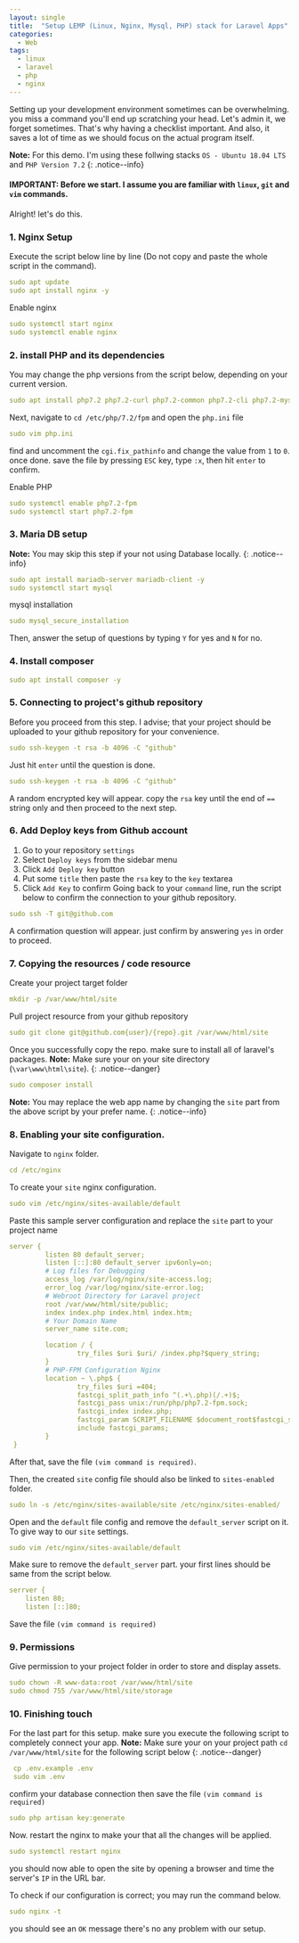 ```yaml
---
layout: single
title:  "Setup LEMP (Linux, Nginx, Mysql, PHP) stack for Laravel Apps"
categories:
  - Web
tags:
  - linux
  - laravel
  - php
  - nginx
---
```

Setting up your development environment sometimes can be overwhelming. you miss a command you'll end up scratching your head.
Let's admin it, we forget sometimes. That's why having a checklist important. And also, it saves a lot of time as we should focus on the actual program itself.

**Note:** For this demo. I'm using these follwing stacks `OS - Ubuntu 18.04 LTS` and `PHP Version 7.2`
{: .notice--info}

#### IMPORTANT: Before we start. I assume you are familiar with `linux`, `git` and `vim` commands.

Alright! let's do this.

### 1. Nginx Setup
Execute the script below line by line (Do not copy and paste the whole script in the command).
```yaml
sudo apt update
sudo apt install nginx -y
```
Enable nginx
```yaml
sudo systemctl start nginx
sudo systemctl enable nginx
```

### 2. install PHP and its dependencies
You may change the php versions from the script below, depending on your current version.
```yaml
sudo apt install php7.2 php7.2-curl php7.2-common php7.2-cli php7.2-mysql php7.2-mbstring php7.2-fpm php7.2-xml php7.2-zip php7.2-gd php7.2-int php7.2-xsl git unzip zip -y
```
Next, navigate to `cd /etc/php/7.2/fpm` and open the `php.ini` file
```yaml
sudo vim php.ini
```
find and uncomment the `cgi.fix_pathinfo` and change the value from `1` to `0`.
once done. save the file by pressing `ESC` key, type `:x`, then hit `enter` to confirm.

Enable PHP
```yaml
sudo systemctl enable php7.2-fpm
sudo systemctl start php7.2-fpm
```

### 3. Maria DB setup
**Note:** You may skip this step if your not using Database locally.
{: .notice--info}
```yaml
sudo apt install mariadb-server mariadb-client -y
sudo systemctl start mysql
```
mysql installation
```yaml
sudo mysql_secure_installation
```
Then, answer the setup of questions by typing `Y` for yes and `N` for no.
### 4. Install composer
```yaml
sudo apt install composer -y
```

### 5. Connecting to project's github repository
Before you proceed from this step. I advise; that your project should be uploaded to your github repository for your convenience.
```yaml
sudo ssh-keygen -t rsa -b 4096 -C "github"
```
Just hit `enter` until the question is done.
```yaml
sudo ssh-keygen -t rsa -b 4096 -C "github"
```
A random encrypted key will appear. copy the `rsa` key until the end of `==` string only and then proceed to the next step.

### 6. Add Deploy keys from Github account
1. Go to your repository `settings`
2. Select `Deploy keys` from the sidebar menu
3. Click `Add Deploy key` button
4. Put some `title` then paste the  `rsa` key to the `key` textarea
5.  Click `Add Key` to confirm
Going back to your `command` line, run the script below to confirm the connection to your github repository.
```yaml
sudo ssh -T git@github.com
```
A confirmation question will appear. just confirm by answering `yes` in order to proceed.

### 7. Copying the resources / code resource
Create your project target folder
```yaml
mkdir -p /var/www/html/site
```
Pull project resource from your github repository
```yaml
sudo git clone git@github.com{user}/{repo}.git /var/www/html/site
```
Once you successfully copy the repo. make sure to install all of laravel's packages.
**Note:** Make sure your on your site directory (`\var\www\html\site`).
{: .notice--danger}
```yaml
sudo composer install
```
**Note:** You may replace the web app name by changing the `site` part from the above script by your prefer name.
{: .notice--info}

### 8. Enabling your site configuration.
Navigate to `nginx` folder.
```yaml
cd /etc/nginx
```
To create your `site` nginx configuration.
```yaml
sudo vim /etc/nginx/sites-available/default
```
Paste this sample server configuration and replace the `site` part to your project name
```yaml
server {
         listen 80 default_server;
         listen [::]:80 default_server ipv6only=on;
         # Log files for Debugging
         access_log /var/log/nginx/site-access.log;
         error_log /var/log/nginx/site-error.log;
         # Webroot Directory for Laravel project
         root /var/www/html/site/public;
         index index.php index.html index.htm;
         # Your Domain Name
         server_name site.com;

         location / {
                 try_files $uri $uri/ /index.php?$query_string;
         }
         # PHP-FPM Configuration Nginx
         location ~ \.php$ {
                 try_files $uri =404;
                 fastcgi_split_path_info ^(.+\.php)(/.+)$;
                 fastcgi_pass unix:/run/php/php7.2-fpm.sock;
                 fastcgi_index index.php;
                 fastcgi_param SCRIPT_FILENAME $document_root$fastcgi_script_name;
                 include fastcgi_params;
         }
 }
 ```
After that, save the file `(vim command is required)`.

Then, the created `site` config file should also be linked to `sites-enabled` folder.
```yaml
sudo ln -s /etc/nginx/sites-available/site /etc/nginx/sites-enabled/
```

Open and the `default` file config and remove the `default_server` script on it. To give way to our `site` settings.
```yaml
sudo vim /etc/nginx/sites-available/default
```
Make sure to remove the `default_server` part. your first lines should be same from the script below.
```yaml
serrver {
    listen 80;
    listen [::]80;
```
Save the file `(vim command is required)`

### 9. Permissions
Give permission to your project folder in order to store and display assets.
```yaml
sudo chown -R www-data:root /var/www/html/site
sudo chmod 755 /var/www/html/site/storage
```
### 10. Finishing touch
For the last part for this setup. make sure you execute the following script to completely connect your app.
**Note:** Make sure your on your project path `cd /var/www/html/site` for the following script below
{: .notice--danger}
```yaml
 cp .env.example .env
 sudo vim .env
 ```
 confirm your database connection then save the file `(vim command is required)`
 ```yaml
 sudo php artisan key:generate
 ```
 Now. restart the nginx to make your that all the changes will be applied.
 ```yaml
 sudo systemctl restart nginx
 ```
 you should now able to open the site by opening a browser and time the server's `IP` in the URL bar.

To check if our configuration is correct; you may run the command below.
```yaml
sudo nginx -t
```
you should see an `OK` message there's no any problem with our setup.








